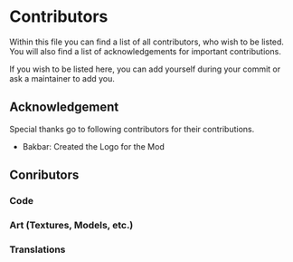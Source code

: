 # Contributors
Within this file you can find a list of all contributors, who wish to be listed.
You will also find a list of acknowledgements for important contributions.

If you wish to be listed here, you can add yourself during your commit or ask a maintainer to add you.

## Acknowledgement
Special thanks go to following contributors for their contributions.

- Bakbar: Created the Logo for the Mod

## Conributors
### Code

### Art (Textures, Models, etc.)

### Translations
